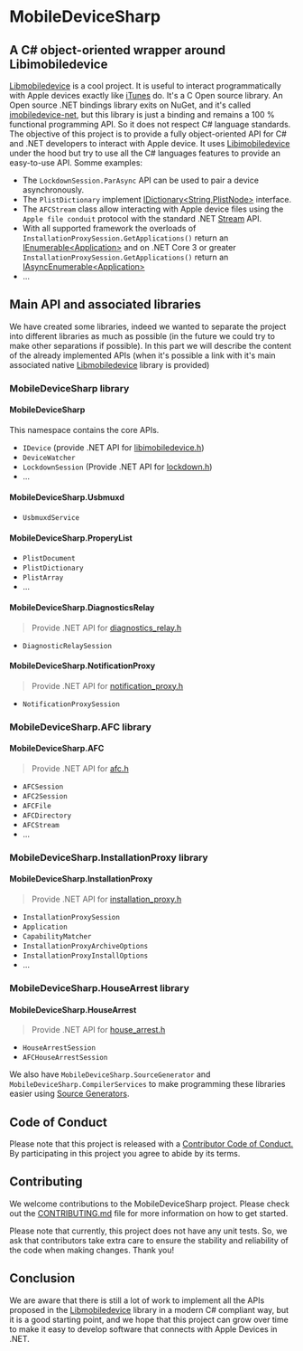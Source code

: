 # MobileDeviceSharp
## A C# object-oriented wrapper around Libimobiledevice
[Libmobiledevice](https://libimobiledevice.org/) is a cool project. It is useful to interact programmatically with Apple devices exactly like [iTunes](https://www.apple.com/itunes) do. It's a C Open source library. An Open source .NET bindings library exits on NuGet, and it's called [imobiledevice-net](https://www.nuget.org/packages/imobiledevice-net), but this library is just a binding and remains a 100 % functional programming API. So it does not respect C# language standards.
The objective of this project is to provide a fully object-oriented API for C# and .NET developers to interact with Apple device. It uses [Libimobiledevice](https://libimobiledevice.org) under the hood but try to use all the C# languages features to provide an easy-to-use API.
Somme examples:

- The `LockdownSession.ParAsync` API can be used to pair a device asynchronously.
- The `PlistDictionary` implement [IDictionary<String,PlistNode>](https://docs.microsoft.com/dotnet/api/system.collections.generic.idictionary-2) interface.
- The `AFCStream` class allow interacting with Apple device files using the `Apple file conduit` protocol with the standard .NET [Stream](https://docs.microsoft.com/dotnet/api/system.io.stream) API.
- With all supported framework the overloads of `InstallationProxySession.GetApplications()` return an [IEnumerable&lt;Application&gt;](https://learn.microsoft.com/dotnet/api/system.collections.generic.ienumerable-1) and on .NET Core 3 or greater `InstallationProxySession.GetApplications()` return an [IAsyncEnumerable&lt;Application&gt;](https://learn.microsoft.com/dotnet/api/system.collections.generic.iasyncenumerable-1)
- …

## Main API and associated libraries
We have created some libraries, indeed we wanted to separate the project into different libraries as much as possible (in the future we could try to make other separations if possible). In this part we will describe the content of the already implemented APIs (when it's possible a link with it's main associated native [Libmobiledevice](https://libimobiledevice.org/) library is provided)
### MobileDeviceSharp library
#### MobileDeviceSharp
This namespace contains the core APIs.
- `IDevice` (provide .NET API for [libimobiledevice.h](https://docs.libimobiledevice.org/libimobiledevice/latest/libimobiledevice_8h.html))
- `DeviceWatcher`
- `LockdownSession` (Provide .NET API for [lockdown.h](https://docs.libimobiledevice.org/libimobiledevice/latest/lockdown_8h.html))
- …

#### MobileDeviceSharp.Usbmuxd
- `UsbmuxdService`

#### MobileDeviceSharp.ProperyList
- `PlistDocument`
- `PlistDictionary`
- `PlistArray`
- …
#### MobileDeviceSharp.DiagnosticsRelay
> Provide .NET API for [diagnostics_relay.h](https://docs.libimobiledevice.org/libimobiledevice/latest/diagnostics__relay_8h.html)
- `DiagnosticRelaySession`
#### MobileDeviceSharp.NotificationProxy
> Provide .NET API for [notification_proxy.h](https://docs.libimobiledevice.org/libimobiledevice/latest/notification__proxy_8h.html)
- `NotificationProxySession`
### MobileDeviceSharp.AFC library
#### MobileDeviceSharp.AFC
> Provide .NET API for [afc.h](https://docs.libimobiledevice.org/libimobiledevice/latest/afc_8h.html)
- `AFCSession`
- `AFC2Session`
- `AFCFile`
- `AFCDirectory`
- `AFCStream`
- …
### MobileDeviceSharp.InstallationProxy library
#### MobileDeviceSharp.InstallationProxy
> Provide .NET API for [installation_proxy.h](https://docs.libimobiledevice.org/libimobiledevice/latest/installation__proxy_8h.html)
- `InstallationProxySession`
- `Application`
- `CapabilityMatcher`
- `InstallationProxyArchiveOptions`
- `InstallationProxyInstallOptions`
- …

### MobileDeviceSharp.HouseArrest library
#### MobileDeviceSharp.HouseArrest
> Provide .NET API for [house_arrest.h](https://docs.libimobiledevice.org/libimobiledevice/latest/house_arrest_8h.html)
- `HouseArrestSession`
- `AFCHouseArrestSession`

We also have `MobileDeviceSharp.SourceGenerator` and `MobileDeviceSharp.CompilerServices` to make programming these libraries easier using [Source Generators](https://docs.microsoft.com/dotnet/csharp/roslyn-sdk/source-generators-overview).
## Code of Conduct
Please note that this project is released with a [Contributor Code of Conduct.](CODE_OF_CONDUCT.md) By participating in this project you agree to abide by its terms.

## Contributing
We welcome contributions to the MobileDeviceSharp project. Please check out the [CONTRIBUTING.md](CONTRIBUTING.md) file for more information on how to get started.

Please note that currently, this project does not have any unit tests. So, we ask that contributors take extra care to ensure the stability and reliability of the code when making changes. Thank you!

## Conclusion
We are aware that there is still a lot of work to implement all the APIs proposed in the [Libmobiledevice](https://libimobiledevice.org/) library in a modern C# compliant way, but it is a good starting point, and we hope that this project can grow over time to make it easy to develop software that connects with Apple Devices in .NET.
